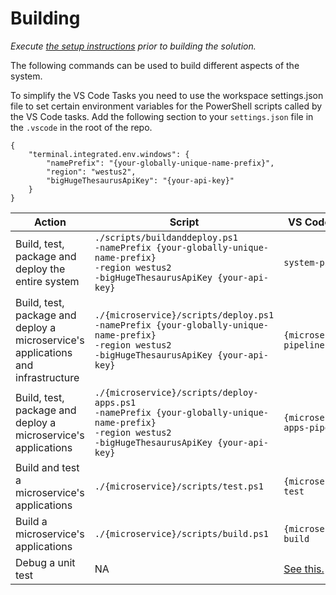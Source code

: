 # Building

_Execute [the setup instructions](setup.md) prior to 
building the solution._

The following commands can be used to build different aspects of the system.

To simplify the VS Code Tasks you need to use the workspace settings.json
file to set certain environment variables for the PowerShell scripts called
by the VS Code tasks.  Add the following section to your `settings.json` file
in the `.vscode` in the root of the repo.

    {
        "terminal.integrated.env.windows": {
            "namePrefix": "{your-globally-unique-name-prefix}",
            "region": "westus2",
            "bigHugeThesaurusApiKey": "{your-api-key}"
        }
    }



| Action | Script | VS Code Task |
| ------ | ------ | ------------ |
| Build, test, package and deploy the entire system | `./scripts/buildanddeploy.ps1 `<br>` -namePrefix {your-globally-unique-name-prefix} `<br>`-region westus2 `<br>`-bigHugeThesaurusApiKey {your-api-key}` | `system-pipeline` |
| Build, test, package and deploy a microservice's applications and infrastructure | `./{microservice}/scripts/deploy.ps1 `<br>`-namePrefix {your-globally-unique-name-prefix} `<br>`-region westus2 `<br>`-bigHugeThesaurusApiKey {your-api-key}` | `{microservice}-pipeline` |
| Build, test, package and deploy a microservice's applications | `./{microservice}/scripts/deploy-apps.ps1 `<br>`-namePrefix {your-globally-unique-name-prefix} `<br>`-region westus2 `<br>`-bigHugeThesaurusApiKey {your-api-key}` | `{microservice}-apps-pipeline` |
| Build and test a microservice's applications | `./{microservice}/scripts/test.ps1` | `{microservice}-test` |
| Build a microservice's applications | `./{microservice}/scripts/build.ps1` | `{microservice}-build` |
| Debug a unit test | NA | [See this.](./debugging.md) |

